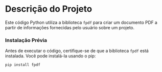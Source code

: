 # Descrição do Projeto

Este código Python utiliza a biblioteca `fpdf` para criar um documento PDF a partir de informações fornecidas pelo usuário sobre um projeto.

### Instalação Prévia

Antes de executar o código, certifique-se de que a biblioteca `fpdf` está instalada. Você pode instalá-la usando o pip:

```bash
pip install fpdf
